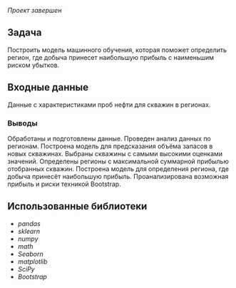 *Проект завершен*

## Задача
Построить модель машинного обучения, которая поможет определить регион, где добыча принесет наибольшую прибыль с наименьшим риском убытков.

## Входные данные
Данные с характеристиками проб нефти для скважин в регионах.


### Выводы
Обработаны и подготовлены данные.
Проведен анализ данных по регионам.
Построена модель для предсказания объёма запасов в новых скважинах.
Выбраны скважины с самыми высокими оценками значений.
Определены регионы с максимальной суммарной прибылью отобранных скважин.
Построена модель для определения региона, где добыча принесёт наибольшую прибыль. 
Проанализирована возможная прибыль и риски техникой Bootstrap.

## Использованные библиотеки
- *pandas*
- *sklearn*
- *numpy*
- *math*
- *Seaborn*
- *matplotlib*
- *SciPy*
- *Bootstrap*


